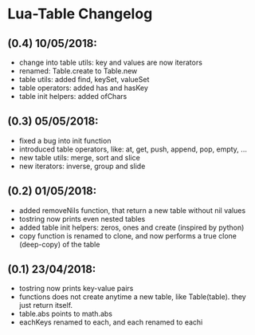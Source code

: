 # Lua-Table Changelog

## (0.4) 10/05/2018:
- change into table utils: key and values are now iterators
- renamed: Table.create to Table.new
- table utils: added find, keySet, valueSet
- table operators: added has and hasKey
- table init helpers: added ofChars

## (0.3) 05/05/2018:
- fixed a bug into init function 
- introduced table operators, like: at, get, push, append, pop, empty, ...
- new table utils: merge, sort and slice
- new iterators: inverse, group and slide

## (0.2) 01/05/2018:
- added removeNils function, that return a new table without nil values
- tostring now prints even nested tables
- added table init helpers: zeros, ones and create (inspired by python)
- copy function is renamed to clone, and now performs a true clone (deep-copy) of the table

## (0.1) 23/04/2018:
- tostring now prints key-value pairs
- functions does not create anytime a new table, like Table(table). they just return itself.
- table.abs points to math.abs
- eachKeys renamed to each, and each renamed to eachi